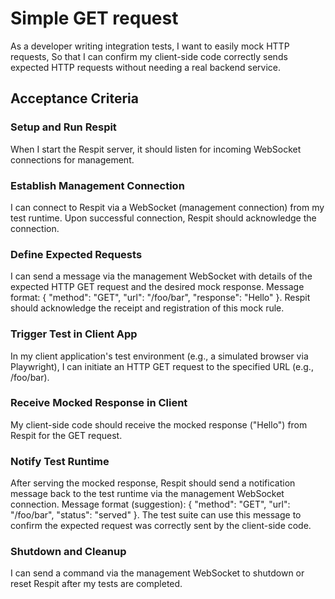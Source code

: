 # Simple GET request

As a developer writing integration tests,
I want to easily mock HTTP requests,
So that I can confirm my client-side code correctly sends 
expected HTTP requests without needing a real backend service.

## Acceptance Criteria

### Setup and Run Respit

When I start the Respit server, it should listen for incoming WebSocket connections for management.

### Establish Management Connection

I can connect to Respit via a WebSocket (management connection) from my test runtime.
Upon successful connection, Respit should acknowledge the connection.

### Define Expected Requests

I can send a message via the management WebSocket with details of the expected HTTP GET request and the desired mock response.
Message format: { "method": "GET", "url": "/foo/bar", "response": "Hello" }.
Respit should acknowledge the receipt and registration of this mock rule.

### Trigger Test in Client App

In my client application's test environment (e.g., a simulated browser via Playwright), I can initiate an HTTP GET request to the specified URL (e.g., /foo/bar).

### Receive Mocked Response in Client

My client-side code should receive the mocked response ("Hello") from Respit for the GET request.

### Notify Test Runtime

After serving the mocked response, Respit should send a notification message back to the test runtime via the management WebSocket connection.
Message format (suggestion): { "method": "GET", "url": "/foo/bar", "status": "served" }.
The test suite can use this message to confirm the expected request was correctly sent by the client-side code.

### Shutdown and Cleanup

I can send a command via the management WebSocket to shutdown or reset Respit after my tests are completed.